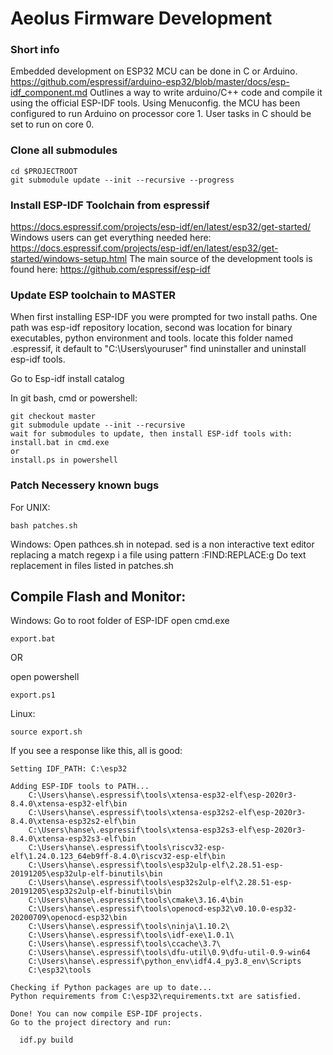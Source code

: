 # Aeolus Firmware Development

### Short info
Embedded development on ESP32 MCU can be done in C or Arduino.
https://github.com/espressif/arduino-esp32/blob/master/docs/esp-idf_component.md
Outlines a way to write arduino/C++ code and compile it using the official ESP-IDF tools.
Using Menuconfig. the MCU has been configured to run Arduino on processor core 1.
User tasks in C should be set to run on core 0. 

### Clone all submodules 

```
cd $PROJECTROOT
git submodule update --init --recursive --progress
```


### Install ESP-IDF Toolchain from espressif
https://docs.espressif.com/projects/esp-idf/en/latest/esp32/get-started/
Windows users can get everything needed here:
https://docs.espressif.com/projects/esp-idf/en/latest/esp32/get-started/windows-setup.html
The main source of the development tools is found here:
https://github.com/espressif/esp-idf



### Update ESP toolchain to MASTER
When first installing ESP-IDF you were prompted for two install paths.
One path was esp-idf repository location, second was location for binary executables, python environment and tools.
locate this folder named .espressif, it default to  "C:\Users\youruser\" 
find uninstaller and uninstall esp-idf tools.

Go to Esp-idf install catalog

In git bash, cmd or powershell:

``` 
git checkout master
git submodule update --init --recursive
wait for submodules to update, then install ESP-idf tools with:
install.bat in cmd.exe
or
install.ps in powershell

```


### Patch Necessery known bugs

For UNIX:
```
bash patches.sh
```
Windows:
Open pathces.sh in notepad.
sed is a non interactive text editor replacing a match regexp i a file using pattern :FIND:REPLACE:g
Do text replacement in files listed in patches.sh


## Compile Flash and Monitor:

Windows:
Go to root folder of ESP-IDF
open cmd.exe 
```
export.bat
```

OR

open powershell 
```
export.ps1
```
Linux:
```
source export.sh
```

If you see a response like this, all is good:
```
Setting IDF_PATH: C:\esp32

Adding ESP-IDF tools to PATH...
    C:\Users\hanse\.espressif\tools\xtensa-esp32-elf\esp-2020r3-8.4.0\xtensa-esp32-elf\bin
    C:\Users\hanse\.espressif\tools\xtensa-esp32s2-elf\esp-2020r3-8.4.0\xtensa-esp32s2-elf\bin
    C:\Users\hanse\.espressif\tools\xtensa-esp32s3-elf\esp-2020r3-8.4.0\xtensa-esp32s3-elf\bin
    C:\Users\hanse\.espressif\tools\riscv32-esp-elf\1.24.0.123_64eb9ff-8.4.0\riscv32-esp-elf\bin
    C:\Users\hanse\.espressif\tools\esp32ulp-elf\2.28.51-esp-20191205\esp32ulp-elf-binutils\bin
    C:\Users\hanse\.espressif\tools\esp32s2ulp-elf\2.28.51-esp-20191205\esp32s2ulp-elf-binutils\bin
    C:\Users\hanse\.espressif\tools\cmake\3.16.4\bin
    C:\Users\hanse\.espressif\tools\openocd-esp32\v0.10.0-esp32-20200709\openocd-esp32\bin
    C:\Users\hanse\.espressif\tools\ninja\1.10.2\
    C:\Users\hanse\.espressif\tools\idf-exe\1.0.1\
    C:\Users\hanse\.espressif\tools\ccache\3.7\
    C:\Users\hanse\.espressif\tools\dfu-util\0.9\dfu-util-0.9-win64
    C:\Users\hanse\.espressif\python_env\idf4.4_py3.8_env\Scripts
    C:\esp32\tools

Checking if Python packages are up to date...
Python requirements from C:\esp32\requirements.txt are satisfied.

Done! You can now compile ESP-IDF projects.
Go to the project directory and run:

  idf.py build
```
